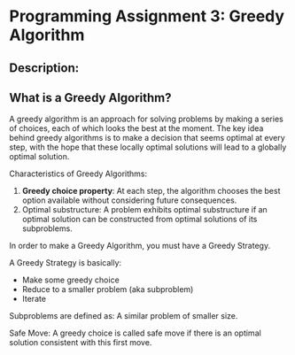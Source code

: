# Programming Assignment 3: Greedy Algorithm

## Description:

## What is a Greedy Algorithm?
A greedy algorithm is an approach for solving problems by making a series of choices, each of which looks the best at the moment. The key idea behind greedy algorithms is to make a decision that seems optimal at every step, with the hope that these locally optimal solutions will lead to a globally optimal solution.

Characteristics of Greedy Algorithms:
1. <b>Greedy choice property</b>: At each step, the algorithm chooses the best option available without considering future consequences.
2. Optimal substructure: A problem exhibits optimal substructure if an optimal solution can be constructed from optimal solutions of its subproblems.

In order to make a Greedy Algorithm, you must have a Greedy Strategy.

A Greedy Strategy is basically:
- Make some greedy choice
- Reduce to a smaller problem (aka subproblem)
- Iterate

Subproblems are defined as:
A similar problem of smaller size.

Safe Move:
A greedy choice is called safe move if there is an optimal solution consistent with this first move.
